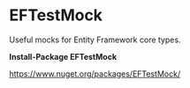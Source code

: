 EFTestMock
==========

Useful mocks for Entity Framework core types.

**Install-Package EFTestMock**

https://www.nuget.org/packages/EFTestMock/
